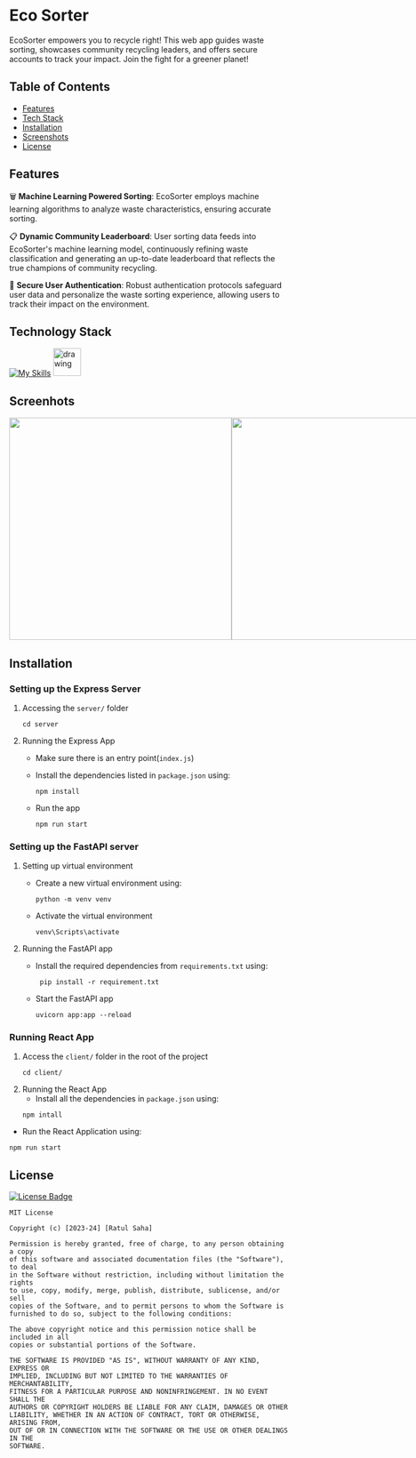 # Eco Sorter

EcoSorter empowers you to recycle right! This web app guides waste sorting, showcases community recycling leaders, and offers secure accounts to track your impact. Join the fight for a greener planet! 

## Table of Contents

* [Features](#features)
* [Tech Stack](#stack)
* [Installation](#installation)
* [Screenshots](#screenshots)
* [License](#license)

<h2 id="features">Features</h2>

🗑️ **Machine Learning Powered Sorting**: EcoSorter employs machine learning algorithms to analyze waste characteristics, ensuring accurate sorting. <br>

📋 **Dynamic Community Leaderboard**: User sorting data feeds into EcoSorter's machine learning model, continuously refining waste classification and generating an up-to-date leaderboard that reflects the true champions of community recycling. <br>

🔐 **Secure User Authentication**: Robust authentication protocols safeguard user data and personalize the waste sorting experience, allowing users to track their impact on the environment.

<h2 id="stack">Technology Stack</h2>

[![My Skills](https://skillicons.dev/icons?i=react,tailwind,nodejs,express,mongodb,fastapi&theme=dark)](https://skillicons.dev)
<img src="https://github.com/Team-DeepStack/EcoSorter/assets/118868981/f6019778-f484-4549-b876-cc5f9730b69f" alt="drawing" width="50"/>

## Screenhots

<div markdown="1" style="display: flex;" align="left">
  <img src="https://github.com/Team-DeepStack/EcoSorter/assets/118868981/ca10e8e0-f0b6-4a44-9526-2702af219eea" width="400">
  <img src="https://github.com/Team-DeepStack/EcoSorter/assets/118868981/91c03b86-4079-4eba-8368-05015b6d012a" width="400">
  <img src="https://github.com/Team-DeepStack/EcoSorter/assets/118868981/b90ddaf4-e9e8-47d1-960f-fc702e08201f" width="400">
  <img src="https://github.com/Team-DeepStack/EcoSorter/assets/118868981/83151616-52b7-4b9f-97cd-0c667f7aa52a" width="400">
  <img src="https://github.com/Team-DeepStack/EcoSorter/assets/118868981/adc42d76-1278-4f6f-895c-d0225bba03c8" width="400">
</div>

<h2 id="installation">Installation</h2>

### Setting up the Express Server

1. Accessing the `server/` folder

   ```
   cd server
   
   ```
2. Running the Express App
   - Make sure there is an entry point(`index.js`)
   - Install the dependencies listed in `package.json` using:
   
     ```
     npm install

     ```
   - Run the app
     ```
     npm run start

     ```
### Setting up the FastAPI server
1. Setting up virtual environment
   - Create a new virtual environment using:
   
     ```
     python -m venv venv
     ```
   - Activate the virtual environment
   
     ```
     venv\Scripts\activate
     ```
2. Running the FastAPI app
   - Install the required dependencies from `requirements.txt` using:
   
     ```
      pip install -r requirement.txt
     ```
   - Start the FastAPI app
   
     ```
     uvicorn app:app --reload
     ```
### Running React App
1. Access the `client/` folder in the root of the project
   ```
   cd client/
   ```
2. Running the React App
   - Install all the dependencies in `package.json` using:
   ```
   npm intall
   ```
  - Run the React Application using:
   ```
   npm run start
   ```


## License

[![License Badge](https://img.shields.io/badge/License-MIT-blue?style=for-the-badge.svg)](https://opensource.org/licenses/MIT)
```
MIT License

Copyright (c) [2023-24] [Ratul Saha]

Permission is hereby granted, free of charge, to any person obtaining a copy
of this software and associated documentation files (the "Software"), to deal
in the Software without restriction, including without limitation the rights
to use, copy, modify, merge, publish, distribute, sublicense, and/or sell
copies of the Software, and to permit persons to whom the Software is
furnished to do so, subject to the following conditions:

The above copyright notice and this permission notice shall be included in all
copies or substantial portions of the Software.

THE SOFTWARE IS PROVIDED "AS IS", WITHOUT WARRANTY OF ANY KIND, EXPRESS OR
IMPLIED, INCLUDING BUT NOT LIMITED TO THE WARRANTIES OF MERCHANTABILITY,
FITNESS FOR A PARTICULAR PURPOSE AND NONINFRINGEMENT. IN NO EVENT SHALL THE
AUTHORS OR COPYRIGHT HOLDERS BE LIABLE FOR ANY CLAIM, DAMAGES OR OTHER
LIABILITY, WHETHER IN AN ACTION OF CONTRACT, TORT OR OTHERWISE, ARISING FROM,
OUT OF OR IN CONNECTION WITH THE SOFTWARE OR THE USE OR OTHER DEALINGS IN THE
SOFTWARE.
```


